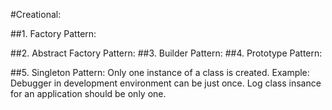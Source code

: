#Creational:

##1. Factory Pattern:

##2. Abstract Factory Pattern:
##3. Builder Pattern:
##4. Prototype Pattern:

##5. Singleton Pattern:
Only one instance of a class is created.
Example: Debugger in development environment can be just once.
Log class insance for an application should be only one.
